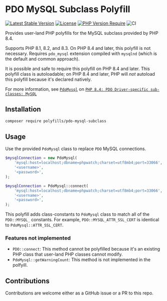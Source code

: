 # PDO MySQL Subclass Polyfill

[![Latest Stable Version](https://poser.pugx.org/polyfills/pdo-mysql-subclass/v)](https://packagist.org/packages/polyfills/pdo-mysql-subclass) [![License](https://poser.pugx.org/polyfills/pdo-mysql-subclass/license)](https://packagist.org/packages/polyfills/pdo-mysql-subclass) [![PHP Version Require](https://poser.pugx.org/polyfills/pdo-mysql-subclass/require/php)](https://packagist.org/packages/polyfills/pdo-mysql-subclass) ![CI](https://github.com/PHP-Polyfills/PDO-MySQL-Subclass/actions/workflows/ci.yml/badge.svg)

Provides user-land PHP polyfills for the MySQL subclass provided by PHP 8.4.

Supports PHP 8.1, 8.2, and 8.3. On PHP 8.4 and later, this polyfill is not necessary. Requires `pdo_mysql` extension compiled with `mysqlnd` (which is the default and common approach).

It is possible and safe to require this polyfill on PHP 8.4 and later. This polyfill class is autoloadable; on PHP 8.4 and later, PHP will _not_ autoload this polyfill because it's declared natively.

For more information, see [`PdoMysql`](https://php.watch/versions/8.4/pdo-driver-subclasses#PdoMysql) on [`PHP 8.4: PDO Driver-specific sub-classes: MySQL`](https://php.watch/versions/8.4/pdo-driver-subclasses)

## Installation

```bash
composer require polyfills/pdo-mysql-subclass
```

## Usage

Use the provided `PdoMysql` class to replace `PDO` MySQL connections.

```php
$mysqlConnection = new PdoMysql(
    'mysql:host=localhost;dbname=phpwatch;charset=utf8mb4;port=33066',
    '<username>',
    '<password>',
);
```

```php
$mysqlConnection = PdoMysql::connect(
    'mysql:host=localhost;dbname=phpwatch;charset=utf8mb4;port=33066',
    '<username>',
    '<password>',
);
```

This polyfill adds class-constants to `PdoMysql` class to match all of the `PDO::MYSQL_` constants. For example, `PDO::MYSQL_ATTR_SSL_CERT` is identical to `PdoMysql::ATTR_SSL_CERT`.

### Features not implemented

 - `PDO::connect`: This method cannot be polyfilled because it's an existing PHP class that user-land PHP classes cannot modify.
 - `PdoMysql::getWarningCount`: This method is not implemented in the polfyill.

## Contributions

Contributions are welcome either as a GitHub issue or a PR to this repo.

